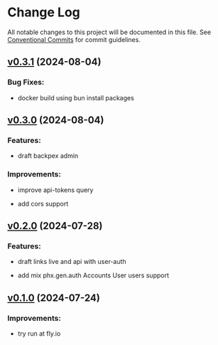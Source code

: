 # Change Log

All notable changes to this project will be documented in this file.
See [Conventional Commits](Https://conventionalcommits.org) for commit guidelines.

<!-- changelog -->

## [v0.3.1](https://github.com/cao7113/slink/compare/v0.3.0...v0.3.1) (2024-08-04)




### Bug Fixes:

* docker build using bun install packages

## [v0.3.0](https://github.com/cao7113/slink/compare/v0.2.0...v0.3.0) (2024-08-04)




### Features:

* draft backpex admin

### Improvements:

* improve api-tokens query

* add cors support

## [v0.2.0](https://github.com/cao7113/slink/compare/v0.1.0...v0.2.0) (2024-07-28)




### Features:

* draft links live and api with user-auth

* add mix phx.gen.auth Accounts User users support

## [v0.1.0](https://github.com/cao7113/slink/tree/v0.1.0) (2024-07-24)

### Improvements:

- try run at fly.io
